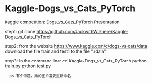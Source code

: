 # Kaggle-Dogs_vs_Cats_PyTorch
kaggle competition: Dogs_vs_Cats_PyTorch Presentation 

step1:
      git clone https://github.com/JackwithWilshere/Kaggle-Dogs_vs_Cats_PyTorch
      
step2:
      from the website https://www.kaggle.com/c/dogs-vs-cats/data download the file train and test1 to the file "./data"

step3:
      In the command line:
      cd Kaggle-Dogs_vs_Cats_PyTorch
      python train.py
      python test.py
      
      ps.有个问题，狗的图片需要重新命名
